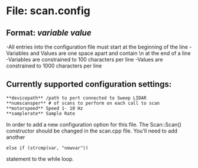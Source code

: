 File: scan.config
======================

Format: *variable value*
----------------------

-All entries into the configuration file must start at the beginning of the line
-Variables and Values are one space apart and contain \n at the end of a line
-Variables are constrained to 100 characters per line
-Values are constrained to 1000 characters per line

Currently supported configuration settings:
------------------------------------------

    **devicepath** /path to port connected to Sweep LIDAR
    **numscansper** # of scans to perform on each call to scan
    **motorspeed** Speed 1- 10 Hz
    **samplerate** Sample Rate

In order to add a new configuration option for this file. The Scan::Scan() constructor should be changed in the scan.cpp file. You'll need to add another

    else if (strcmp(var, "newvar"))

statement to the while loop.

